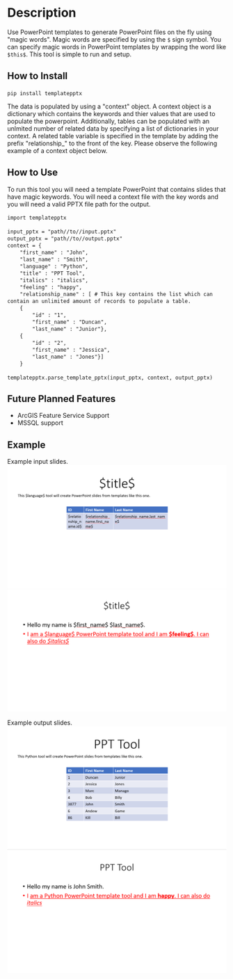 # Description

Use PowerPoint templates to generate PowerPoint files on the fly using "magic words". Magic words are specified by using the `$` sign symbol. You can specify magic words in PowerPoint templates by wrapping the word like `$this$`. This tool is simple to run and setup. 

## How to Install 
`pip install templatepptx`

The data is populated by using a "context" object. A context object is a dictionary which contains the keywords and thier values that are used to populate the powerpoint. Additionally, tables can be populated with an unlmited number of related data by specifying a list of dictionaries in your context. A related table variable is specified in the template by adding the prefix "relationship_" to the front of the key. Please observe the following example of a context object below.

## How to Use

To run this tool you will need a template PowerPoint that contains slides that have magic keywords. You will need a context file with the key words and you will need a valid PPTX file path for the output.

```
import templatepptx

input_pptx = "path//to//input.pptx"
output_pptx = "path//to//output.pptx"
context = {
    "first_name" : "John",
    "last_name" : "Smith",
    "language" : "Python",
    "title" : "PPT Tool",
    "italics" : "italics",
    "feeling" : "happy",
    "relationship_name" : [ # This key contains the list which can contain an unlimited amount of records to populate a table.
    {
        "id" : "1",
        "first_name" : "Duncan",
        "last_name" : "Junior"},
    {
        "id" : "2",
        "first_name" : "Jessica",
        "last_name" : "Jones"}]
    }

templatepptx.parse_template_pptx(input_pptx, context, output_pptx)
```

## Future Planned Features
- ArcGIS Feature Service Support
- MSSQL support


## Example

Example input slides.
![input slide 1 exampe](img/in1.PNG)
![input slide 2 exampe](img/in2.PNG)

Example output slides.
![output slide 1 exampe](img/out1.PNG)
![output slide 2 exampe](img/out2.PNG)

